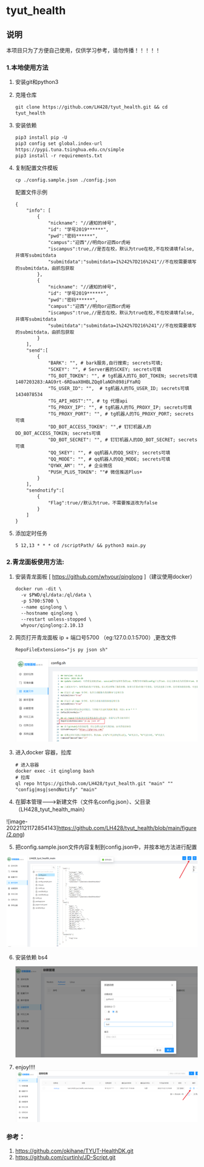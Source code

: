 # tyut_health

## 说明

本项目只为了方便自己使用，仅供学习参考，请勿传播！！！！！

### 1.本地使用方法

1. 安装git和python3

2. 克隆仓库

   ```
   git clone https://github.com/LH428/tyut_health.git && cd tyut_health
   ```

3. 安装依赖

   ```
   pip3 install pip -U
   pip3 config set global.index-url https://pypi.tuna.tsinghua.edu.cn/simple
   pip3 install -r requirements.txt
   ```

4. 复制配置文件模板

   ```
   cp ./config.sample.json ./config.json
   ```

   配置文件示例

   ```
   {    
       "info": [	  
           {
               "nickname": "//通知的绰号",
               "id": "学号2019******",
               "pwd":"密码******",
               "campus":"迎西"//明向or迎西or虎峪
               "iscampus":true,//是否在校，默认为true在校,不在校请填false,并填写submitdata
               "submitdata":"submitdata=1%242%7D216%241"//不在校需要填写的submitdata，由抓包获取
           },
           {
               "nickname": "//通知的绰号",
               "id": "学号2019******",
               "pwd":"密码******",
               "campus":"迎西"//明向or迎西or虎峪
               "iscampus":true,//是否在校，默认为true在校,不在校请填false,并填写submitdata
               "submitdata":"submitdata=1%242%7D216%241"//不在校需要填写的submitdata，由抓包获取
           }
       ],
       "send":[
           {
               "BARK": "", # bark服务,自行搜索; secrets可填;                
               "SCKEY": "", # Server酱的SCKEY; secrets可填             
               "TG_BOT_TOKEN": "", # tg机器人的TG_BOT_TOKEN; secrets可填1407203283:AAG9rt-6RDaaX0HBLZQq0laNOh898iFYaRQ       
               "TG_USER_ID": "",  # tg机器人的TG_USER_ID; secrets可填 1434078534          
               "TG_API_HOST":"", # tg 代理api           
               "TG_PROXY_IP": "", # tg机器人的TG_PROXY_IP; secrets可填          
               "TG_PROXY_PORT": "", # tg机器人的TG_PROXY_PORT; secrets可填        
               "DD_BOT_ACCESS_TOKEN": "",# 钉钉机器人的DD_BOT_ACCESS_TOKEN; secrets可填  
               "DD_BOT_SECRET": "", # 钉钉机器人的DD_BOT_SECRET; secrets可填
               "QQ_SKEY": "", # qq机器人的QQ_SKEY; secrets可填              
               "QQ_MODE": "", # qq机器人的QQ_MODE; secrets可填               
               "QYWX_AM": "", # 企业微信              
               "PUSH_PLUS_TOKEN": ""# 微信推送Plus+        
           } 
       ],
       "sendnotify":[
           {
               "Flag":true//默认为true，不需要推送改为false
           }
       ]
   }
   ```

5. 添加定时任务

   ```
   5 12,13 * * * cd /scriptPath/ && python3 main.py
   ```

### 2.青龙面板使用方法:

1. 安装青龙面板 [ https://github.com/whyour/qinglong ]（建议使用docker）

   ```shell
   docker run -dit \
     -v $PWD/ql/data:/ql/data \
     -p 5700:5700 \
     --name qinglong \
     --hostname qinglong \
     --restart unless-stopped \
     whyour/qinglong:2.10.13
   ```

2. 网页打开青龙面板 ip + 端口号5700 （eg:127.0.0.1:5700）,更改文件

   ```shell
   RepoFileExtensions="js py json sh"
   ```

   ![image-20221121172604210](https://github.com/LH428/tyut_health/blob/main/figure/1.png)

3. 进入docker 容器，拉库

   ```shell
   # 进入容器
   docker exec -it qinglong bash
   # 拉库
   ql repo https://github.com/LH428/tyut_health.git "main" "" "config|msg|sendNotify" "main"
   ```

4. 在脚本管理--->新建文件（文件名config.json）、父目录（LH428_tyut_health_main）

  ![image-20221121172854143]https://github.com/LH428/tyut_health/blob/main/figure/2.png)

5. 把config.sample.json文件内容复制到config.json中，并按本地方法进行配置

  ![image-20221121173306865](https://github.com/LH428/tyut_health/blob/main/figure/3.png)

6. 安装依赖 bs4

   ![image-20221121173719395](https://github.com/LH428/tyut_health/blob/main/figure/4.png)

7. enjoy!!!!![image-20221121174511920](https://github.com/LH428/tyut_health/blob/main/figure/5.png)

### 参考：

1. https://github.com/okihane/TYUT-HealthDK.git
2. https://github.com/curtinlv/JD-Script.git
